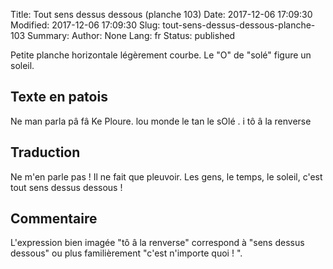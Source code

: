 Title: Tout sens dessus dessous (planche 103)
Date: 2017-12-06 17:09:30
Modified: 2017-12-06 17:09:30
Slug: tout-sens-dessus-dessous-planche-103
Summary: 
Author: None
Lang: fr
Status: published

Petite planche horizontale légèrement courbe. Le "O" de "solé" figure un soleil.
<img style="float: center;" alt="" src="{static}/images/planche_103.png">

## Texte en patois
Ne man parla pâ fâ Ke  Ploure. lou monde le tan le sOlé . i tô â la renverse

## Traduction
Ne m'en parle pas ! Il ne fait que pleuvoir. Les gens, le temps, le soleil, c'est tout sens dessus dessous !

## Commentaire
L'expression bien imagée "tô â la renverse" correspond à "sens dessus dessous" ou plus familièrement "c'est n'importe quoi ! ".
